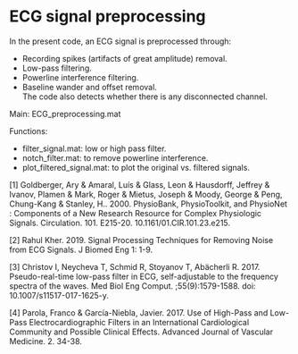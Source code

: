 # ECG signal preprocessing

In the present code, an ECG signal is preprocessed through: <br/>
- Recording spikes (artifacts of great amplitude) removal.<br/>
- Low-pass filtering.<br/>
- Powerline interference filtering.<br/>
- Baseline wander and offset removal.<br/>
The code also detects whether there is any disconnected channel.<br/>

Main: ECG_preprocessing.mat<br/>

Functions:<br/>
- filter_signal.mat: low or high pass filter.<br/>
- notch_filter.mat: to remove powerline interference.<br/>
- plot_filtered_signal.mat: to plot the original vs. filtered signals.<br/>

[1] Goldberger, Ary & Amaral, Luís & Glass, Leon & Hausdorff, Jeffrey & Ivanov, Plamen & Mark, Roger & Mietus, Joseph & Moody, George & Peng, Chung-Kang & Stanley, H.. 2000. PhysioBank, PhysioToolkit, and PhysioNet : Components of a New Research Resource for Complex Physiologic Signals. Circulation. 101. E215-20. 10.1161/01.CIR.101.23.e215. 

[2] Rahul Kher. 2019. Signal Processing Techniques for Removing Noise from ECG Signals. J Biomed Eng 1: 1-9.

[3] Christov I, Neycheva T, Schmid R, Stoyanov T, Abächerli R. 2017. Pseudo-real-time low-pass filter in ECG, self-adjustable to the frequency spectra of the waves. Med Biol Eng Comput. ;55(9):1579-1588. doi: 10.1007/s11517-017-1625-y.

[4] Parola, Franco & García-Niebla, Javier. 2017. Use of High-Pass and Low-Pass Electrocardiographic Filters in an International Cardiological Community and Possible Clinical Effects. Advanced Journal of Vascular Medicine. 2. 34-38. 
